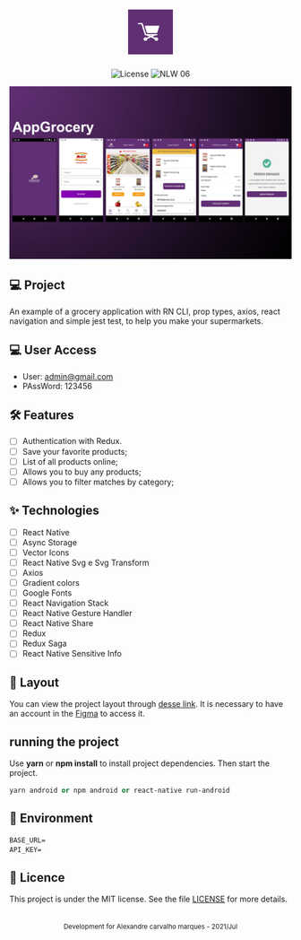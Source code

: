 <h1 align="center">
  <img alt="GamePlay" height="80" title="Plant Manager" src=".github/logo.png" />
</h1>

<p align="center">
  <img alt="License" src="https://img.shields.io/static/v1?label=license&message=MIT&color=E51C44&labelColor=0A1033">

 <img src="https://img.shields.io/static/v1?label=NLW&message=06&color=E51C44&labelColor=0A1033" alt="NLW 06" />
</p>


![cover](.github/cover.png?style=flat)


## 💻 Project
An example of a grocery application with RN CLI, prop types, axios, react navigation and simple jest test, to help you make your supermarkets.

## 💻 User Access
- User: admin@gmail.com
- PAssWord: 123456

## :hammer_and_wrench: Features 

-   [ ] Authentication with Redux.
-   [ ] Save your favorite products;
-   [ ] List of all products online;
-   [ ] Allows you to buy any products;
-   [ ] Allows you to filter matches by category;

## ✨ Technologies

-   [ ] React Native
-   [ ] Async Storage
-   [ ] Vector Icons
-   [ ] React Native Svg e Svg Transform
-   [ ] Axios
-   [ ] Gradient colors 
-   [ ] Google Fonts
-   [ ] React Navigation Stack
-   [ ] React Native Gesture Handler
-   [ ] React Native Share
-   [ ] Redux
-   [ ] Redux Saga
-   [ ] React Native Sensitive Info

## 🔖 Layout

You can view the project layout through [desse link](https://www.figma.com/file/0kv33XYjvOgvKGKHBaiR07/GamePlay-NLW-Together?node-id=58913%3A83). It is necessary to have an account in the [Figma](http://figma.com/) to access it.

## running the project

Use **yarn** or **npm install** to install project dependencies.
Then start the project.

```cl
yarn android or npm android or react-native run-android
```

## 📄 Environment
 ```cl
BASE_URL=
API_KEY=
```


## 📄 Licence

This project is under the MIT license. See the file [LICENSE](LICENSE.md) for more details.

<br />

<div align="center">
  <small>Development for Alexandre carvalho marques - 2021/Jul</small>
</div>